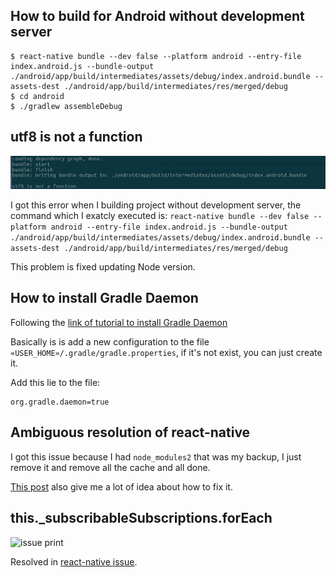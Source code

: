 
## How to build for Android without development server
```
$ react-native bundle --dev false --platform android --entry-file index.android.js --bundle-output ./android/app/build/intermediates/assets/debug/index.android.bundle --assets-dest ./android/app/build/intermediates/res/merged/debug
$ cd android
$ ./gradlew assembleDebug
```

## utf8 is not a function
![utf8 is not a function print](images/utf8_not_function.png)

I got this error when I building project without development server, the command which I exatcly executed is:
`react-native bundle --dev false --platform android --entry-file index.android.js --bundle-output ./android/app/build/intermediates/assets/debug/index.android.bundle --assets-dest ./android/app/build/intermediates/res/merged/debug`

This problem is fixed updating Node version.

## How to install Gradle Daemon
Following the [link of tutorial to install Gradle Daemon](https://docs.gradle.org/2.14.1/userguide/gradle_daemon.html)

Basically is is add a new configuration to the file `«USER_HOME»/.gradle/gradle.properties`, if it's not exist, you can just create it.

Add this lie to the file:
```
org.gradle.daemon=true
```

## Ambiguous resolution of react-native

I got this issue because I had `node_modules2` that was my backup, I just remove it and remove all the cache and all done.

[This post](https://github.com/facebook/react-native/issues/15789) also give me a lot of idea about how to fix it.

## this._subscribableSubscriptions.forEach

![issue print](_subscribableSubscriptions.png)

Resolved in [react-native issue](https://github.com/facebook/react-native/issues/17348).
